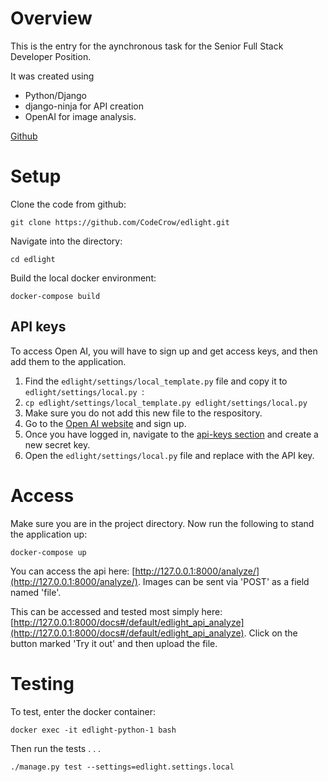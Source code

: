 # Overview
This is the entry for the aynchronous task for the Senior Full Stack Developer Position.

It was created using

* Python/Django
* django-ninja for API creation
* OpenAI for image analysis.

[Github](https://github.com/CodeCrow/edlight)

# Setup
Clone the code from github:

`git clone https://github.com/CodeCrow/edlight.git`

Navigate into the directory:

`cd edlight`

Build the local docker environment:

`docker-compose build`


## API keys

To access Open AI, you will have to sign up and get access keys, and then add them to the application.

1. Find the `edlight/settings/local_template.py` file and copy it to `edlight/settings/local.py `: 
  2. `cp edlight/settings/local_template.py edlight/settings/local.py`
  2. Make sure you do not add this new file to the respository.
2. Go to the [Open AI website](https://openai.com/) and sign up.
3. Once you have logged in, navigate to the [api-keys section](https://platform.openai.com/api-keys) and create a new secret key.
4. Open the `edlight/settings/local.py` file and replace <ENTER OPEN AI API KEY HERE> with the API key.

# Access

Make sure you are in the project directory.  Now run the following to stand the application up:

`docker-compose up`

You can access the api here: [http://127.0.0.1:8000/analyze/](http://127.0.0.1:8000/analyze/).  Images can be sent via 'POST' as a field named 'file'.

This can be accessed and tested most simply here: [http://127.0.0.1:8000/docs#/default/edlight_api_analyze](http://127.0.0.1:8000/docs#/default/edlight_api_analyze).   Click on the button marked 'Try it out' and then upload the file.

# Testing

To test, enter the docker container: 

`docker exec -it edlight-python-1 bash`

Then run the tests . . .

`./manage.py test --settings=edlight.settings.local`